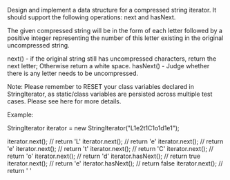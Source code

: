 Design and implement a data structure for a compressed string iterator. It should support the following operations: next and hasNext.

The given compressed string will be in the form of each letter followed by a positive integer representing the number of this letter existing in the original uncompressed string.

next() - if the original string still has uncompressed characters, return the next letter; Otherwise return a white space.
hasNext() - Judge whether there is any letter needs to be uncompressed.

Note:
Please remember to RESET your class variables declared in StringIterator, as static/class variables are persisted across multiple test cases. Please see here for more details.

Example:

StringIterator iterator = new StringIterator("L1e2t1C1o1d1e1");

iterator.next(); // return 'L'
iterator.next(); // return 'e'
iterator.next(); // return 'e'
iterator.next(); // return 't'
iterator.next(); // return 'C'
iterator.next(); // return 'o'
iterator.next(); // return 'd'
iterator.hasNext(); // return true
iterator.next(); // return 'e'
iterator.hasNext(); // return false
iterator.next(); // return ' '
